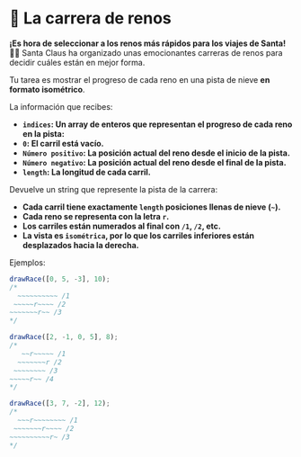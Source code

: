# 🦌 La carrera de renos

**¡Es hora de seleccionar a los renos más rápidos para los viajes de Santa!** 🦌🎄
Santa Claus ha organizado unas emocionantes carreras de renos para decidir cuáles están en mejor forma.

Tu tarea es mostrar el progreso de cada reno en una pista de nieve **en formato isométrico**.

La información que recibes:

- **`indices`: Un array de enteros que representan el progreso de cada reno en la pista:**
- **`0`: El carril está vacío.**
- **`Número positivo`: La posición actual del reno desde el inicio de la pista.**
- **`Número negativo`: La posición actual del reno desde el final de la pista.**
- **`length`: La longitud de cada carril.**

Devuelve un string que represente la pista de la carrera:

- **Cada carril tiene exactamente `length` posiciones llenas de nieve (`~`).**
- **Cada reno se representa con la letra `r`.**
- **Los carriles están numerados al final con `/1`, `/2`, etc.**
- **La vista es `isométrica`, por lo que los carriles inferiores están desplazados hacia la derecha.**

Ejemplos:

```javascript
drawRace([0, 5, -3], 10);
/*
  ~~~~~~~~~~ /1
 ~~~~~r~~~~ /2
~~~~~~~r~~ /3
*/

drawRace([2, -1, 0, 5], 8);
/*
   ~~r~~~~~ /1
  ~~~~~~~r /2
 ~~~~~~~~ /3
~~~~~r~~ /4
*/

drawRace([3, 7, -2], 12);
/*
  ~~~r~~~~~~~~ /1
 ~~~~~~~r~~~~ /2
~~~~~~~~~~r~ /3
*/
```
